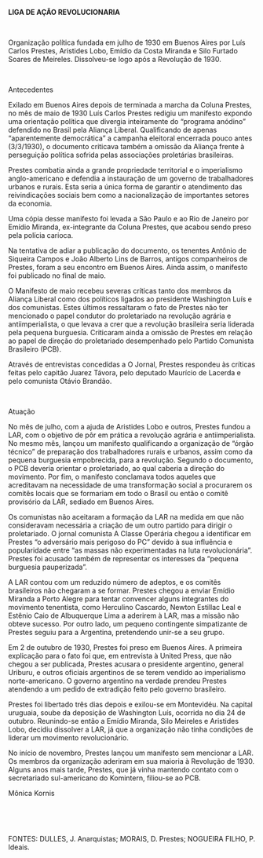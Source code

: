 **LIGA DE AÇÃO REVOLUCIONARIA**

 

Organização política fundada em julho de 1930 em Buenos Aires por Luís
Carlos Prestes, Aristides Lobo, Emídio da Costa Miranda e Silo Furtado
Soares de Meireles. Dissolveu-se logo após a Revolução de 1930.

 

Antecedentes

Exilado em Buenos Aires depois de terminada a marcha da Coluna Prestes,
no mês de maio de 1930 Luís Carlos Prestes redigiu um manifesto expondo
uma orientação política que divergia inteiramente do “programa anódino”
defendido no Brasil pela Aliança Liberal. Qualificando de apenas
“aparentemente democrática” a campanha eleitoral encerrada pouco antes
(3/3/1930), o documento criticava também a omissão da Aliança frente à
perseguição política sofrida pelas associações proletárias brasileiras.

Prestes combatia ainda a grande propriedade territorial e o imperialismo
anglo-americano e defendia a instauração de um governo de trabalhadores
urbanos e rurais. Esta seria a única forma de garantir o atendimento das
reivindicações sociais bem como a nacionalização de importantes setores
da economia.

Uma cópia desse manifesto foi levada a São Paulo e ao Rio de Janeiro por
Emídio Miranda, ex-integrante da Coluna Prestes, que acabou sendo preso
pela polícia carioca.

Na tentativa de adiar a publicação do documento, os tenentes Antônio de
Siqueira Campos e João Alberto Lins de Barros, antigos companheiros de
Prestes, foram a seu encontro em Buenos Aires. Ainda assim, o manifesto
foi publicado no final de maio.

O Manifesto de maio recebeu severas críticas tanto dos membros da
Aliança Liberal como dos políticos ligados ao presidente Washington Luís
e dos comunistas. Estes últimos ressaltaram o fato de Prestes não ter
mencionado o papel condutor do proletariado na revolução agrária e
antiimperialista, o que levava a crer que a revolução brasileira seria
liderada pela pequena burguesia. Criticaram ainda a omissão de Prestes
em relação ao papel de direção do proletariado desempenhado pelo Partido
Comunista Brasileiro (PCB).

Através de entrevistas concedidas a O Jornal, Prestes respondeu às
críticas feitas pelo capitão Juarez Távora, pelo deputado Maurício de
Lacerda e pelo comunista Otávio Brandão.

 

Atuação

No mês de julho, com a ajuda de Aristides Lobo e outros, Prestes fundou
a LAR, com o objetivo de pôr em prática a revolução agrária e
antiimperialista. No mesmo mês, lançou um manifesto qualificando a
organização de “órgão técnico” de preparação dos trabalhadores rurais e
urbanos, assim como da pequena burguesia empobrecida, para a revolução.
Segundo o documento, o PCB deveria orientar o proletariado, ao qual
caberia a direção do movimento. Por fim, o manifesto conclamava todos
aqueles que acreditavam na necessidade de uma transformação social a
procurarem os comitês locais que se formariam em todo o Brasil ou então
o comitê provisório da LAR, sediado em Buenos Aires.

Os comunistas não aceitaram a formação da LAR na medida em que não
consideravam necessária a criação de um outro partido para dirigir o
proletariado. O jornal comunista A Classe Operária chegou a identificar
em Prestes “o adversário mais perigoso do PC” devido à sua influência e
popularidade entre “as massas não experimentadas na luta
revolucionária”. Prestes foi acusado também de representar os interesses
da “pequena burguesia pauperizada”.

A LAR contou com um reduzido número de adeptos, e os comitês brasileiros
não chegaram a se formar. Prestes chegou a enviar Emídio Miranda a Porto
Alegre para tentar convencer alguns integrantes do movimento tenentista,
como Herculino Cascardo, Newton Estillac Leal e Estênio Caio de
Albuquerque Lima a aderirem à LAR, mas a missão não obteve sucesso. Por
outro lado, um pequeno contingente simpatizante de Prestes seguiu para a
Argentina, pretendendo unir-se a seu grupo.

Em 2 de outubro de 1930, Prestes foi preso em Buenos Aires. A primeira
explicação para o fato foi que, em entrevista à United Press, que não
chegou a ser publicada, Prestes acusara o presidente argentino, general
Uriburu, e outros oficiais argentinos de se terem vendido ao
imperialismo norte-americano. O governo argentino na verdade prendeu
Prestes atendendo a um pedido de extradição feito pelo governo
brasileiro.

Prestes foi libertado três dias depois e exilou-se em Montevidéu. Na
capital uruguaia, soube da deposição de Washington Luís, ocorrida no dia
24 de outubro. Reunindo-se então a Emídio Miranda, Silo Meireles e
Aristides Lobo, decidiu dissolver a LAR, já que a organização não tinha
condições de liderar um movimento revolucionário.

No início de novembro, Prestes lançou um manifesto sem mencionar a LAR.
Os membros da organização aderiram em sua maioria à Revolução de 1930.
Alguns anos mais tarde, Prestes, que já vinha mantendo contato com o
secretariado sul-americano do Komintern, filiou-se ao PCB.

Mônica Kornis

 

 

FONTES: DULLES, J. Anarquistas; MORAIS, D. Prestes; NOGUEIRA FILHO, P.
Ideais.

 
